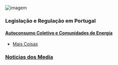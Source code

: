 
<!-- # Energy Commons -->
<!--  **Tools and Information Database for the science, engineering, economics and politics of the Energy Transition** -->

<!--Repository and open database for tutorials, computational tools, software implementions, technical documents, research papers, books and articles on the various aspects of the ongoing energy transition.-->

<!--Repositorio e base de dados aberta para tutoriais, ferramentas computacionais, economia e poltica da Transição Energética
-->

<!-- # Caminhos para um novo modelo energético na Freguesia de São Luís, Odemira-->

<!-- ## Workshop Virtual - 9 Maio -->

![imagem](DSCF6370.JPG "Transição energética em São Luis")


 <!--## The politics of Energy  
### Modelação e simulação do sistema elétrico da freguesia de São Luis
* [Descarregar o relatório](Relatório_SLuis_Final.pdf)
* [Descarregar a apresentação](Sessão_SLuis_PROSEU_9Maio.pdf)
* Ferramenta de modelação usada: [calliope](https://www.callio.pe/)
* Exemplos de outros casos de estudo: [Galeria de modelos calliope](https://www.callio.pe/model-gallery/)
-->

### Legislação e Regulação em Portugal

#### [Autoconsumo Coletivo e Comunidades de Energia](legislacao-regulamentos.md)

* [Mais Coisas](info-complementar.md)

### [Noticias dos Media](investimentos-media.md)



<!--## Science and Engineering-->

<!--## Software and Programming-->

